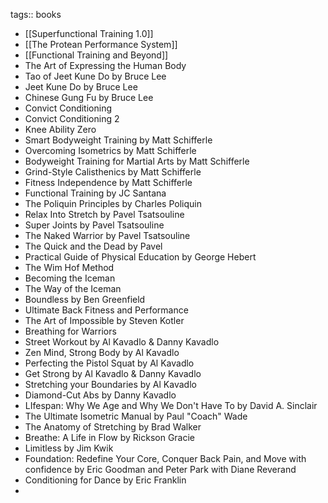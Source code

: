 tags:: books

- [[Superfunctional Training 1.0]]
- [[The Protean Performance System]]
- [[Functional Training and Beyond]]
- The Art of Expressing the Human Body
- Tao of Jeet Kune Do by Bruce Lee
- Jeet Kune Do by Bruce Lee
- Chinese Gung Fu by Bruce Lee
- Convict Conditioning
- Convict Conditioning 2
- Knee Ability Zero
- Smart Bodyweight Training by Matt Schifferle
- Overcoming Isometrics by Matt Schifferle
- Bodyweight Training for Martial Arts by Matt Schifferle
- Grind-Style Calisthenics by Matt Schifferle
- Fitness Independence by Matt Schifferle
- Functional Training by JC Santana
- The Poliquin Principles by Charles Poliquin
- Relax Into Stretch by Pavel Tsatsouline
- Super Joints by Pavel Tsatsouline
- The Naked Warrior by Pavel Tsatsouline
- The Quick and the Dead by Pavel
- Practical Guide of Physical Education by George Hebert
- The Wim Hof Method
- Becoming the Iceman
- The Way of the Iceman
- Boundless by Ben Greenfield
- Ultimate Back Fitness and Performance
- The Art of Impossible by Steven Kotler
- Breathing for Warriors
- Street Workout by Al Kavadlo & Danny Kavadlo
- Zen Mind, Strong Body by Al Kavadlo
- Perfecting the Pistol Squat by Al Kavadlo
- Get Strong by Al Kavadlo & Danny Kavadlo
- Stretching your Boundaries by Al Kavadlo
- Diamond-Cut Abs by Danny Kavadlo
- LIfespan: Why We Age and Why We Don't Have To by David A. Sinclair
- The Ultimate Isometric Manual by Paul "Coach" Wade
- The Anatomy of Stretching by Brad Walker
- Breathe: A Life in Flow by Rickson Gracie
- Limitless by Jim Kwik
- Foundation: Redefine Your Core, Conquer Back Pain, and Move with confidence by Eric Goodman and Peter Park with Diane Reverand
- Conditioning for Dance by Eric Franklin
-